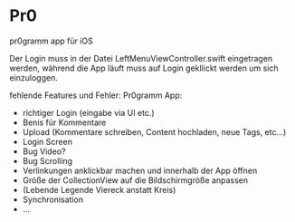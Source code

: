 # Pr0
pr0gramm app für iOS

Der Login muss in der Datei LeftMenuViewController.swift eingetragen werden, 
während die App läuft muss auf Login gekllickt werden um sich einzuloggen.

fehlende Features und Fehler:
Pr0gramm App:
- richtiger Login (eingabe via UI etc.)
- Benis für Kommentare
- Upload (Kommentare schreiben, Content hochladen, neue Tags, etc...)
- Login Screen
- Bug Video?
- Bug Scrolling
- Verlinkungen anklickbar machen und innerhalb der App öffnen
- Größe der CollectionView auf die Bildschirmgröße anpassen
- (Lebende Legende Viereck anstatt Kreis)
- Synchronisation
- ...
